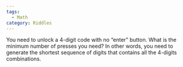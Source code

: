 ```yaml
---
tags:
  - Math
category: Riddles
---
```


You need to unlock a 4-digit code with no “enter” button. What is the minimum number of presses you need? In other words, you need to generate the shortest sequence of digits that contains all the 4-digits combinations.
